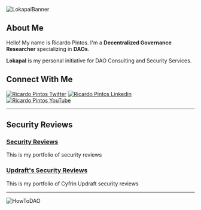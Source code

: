![LokapalBanner](https://github.com/user-attachments/assets/b2c22968-33c9-45b7-ad12-321ea8f6a8bb)

## About Me

Hello! My name is Ricardo Pintos. I'm a **Decentralized Governance Researcher** specializing in **DAOs**.

**Lokapal** is my personal initiative for DAO Consulting and Security Services.

## Connect With Me


[![Ricardo Pintos Twitter](https://img.shields.io/badge/Twitter-1DA1F2?style=for-the-badge&logo=x&logoColor=white)](https://x.com/pintosric)
[![Ricardo Pintos Linkedin](https://img.shields.io/badge/LinkedIn-0077B5?style=for-the-badge&logo=linkedin&logoColor=white)](https://www.linkedin.com/in/ricardo-mauro-pintos/)
[![Ricardo Pintos YouTube](https://img.shields.io/badge/YouTube-FF0000?style=for-the-badge&logo=youtube&logoColor=white)](https://www.youtube.com/@PintosRic)


---

## Security Reviews

### [**Security Reviews**](https://github.com/RicardoPintos/security-reviews)
This is my portfolio of security reviews

### [**Updraft's Security Reviews**](https://github.com/RicardoPintos/updraft-security-reviews)
This is my portfolio of Cyfrin Updraft security reviews

---

![HowToDAO](https://github.com/user-attachments/assets/c13fcd3a-0859-425e-9827-31cdda636d00)



